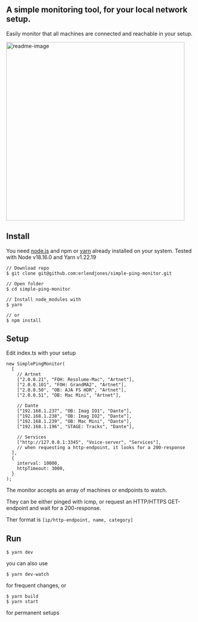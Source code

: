 <h2>A simple monitoring tool, for your local network setup. </h2>

Easily monitor that all machines are connected and reachable in your setup.

<img width="478" alt="readme-image" src="https://github.com/erlendjones/simple-ping-monitor/assets/9471063/3ded6fa4-bd1d-4358-85e7-25a1e71b95cd">

<h2>Install</h2>

You need <a href="https://nodejs.org/en/download">node.js</a> and npm or <a href="https://www.hostinger.com/tutorials/how-to-install-yarn">yarn</a> already installed on your system.
Tested with Node v18.16.0 and Yarn v1.22.19

```
// Download repo
$ git clone git@github.com:erlendjones/simple-ping-monitor.git

// Open folder
$ cd simple-ping-monitor

// Install node_modules with
$ yarn

// or
$ npm install
```

<h2>Setup</h2>
Edit index.ts with your setup

```
new SimplePingMonitor(
  [
    // Artnet
    ["2.0.0.21", "FOH: Resolume-Mac", "Artnet"],
    ["2.0.0.101", "FOH: GrandMA2", "Artnet"],
    ["2.0.0.50", "OB: AJA FS HDR", "Artnet"],
    ["2.0.0.51", "OB: Mac Mini", "Artnet"],

    // Dante
    ["192.168.1.237", "OB: Imag IO1", "Dante"],
    ["192.168.1.238", "OB: Imag IO2", "Dante"],
    ["192.168.1.239", "OB: Mac Mini", "Dante"],
    ["192.168.1.196", "STAGE: Tracks", "Dante"],

    // Services
    ["http://127.0.0.1:3345", "Voice-server", "Services"],
    // when requesting a http-endpoint, it looks for a 200-response
  ],
  {
    interval: 10000,
    httpTimeout: 3000,
  }
);
```

The monitor accepts an array of machines or endpoints to watch.

They can be either pinged with icmp, or request an HTTP/HTTPS GET-endpoint and wait for a 200-response.

Ther format is ```[ip/http-endpoint, name, category]```

<h2>Run</h2>

```
$ yarn dev
```

you can also use

```
$ yarn dev-watch
```
for frequent changes, or
```
$ yarn build
$ yarn start
```
for permanent setups
